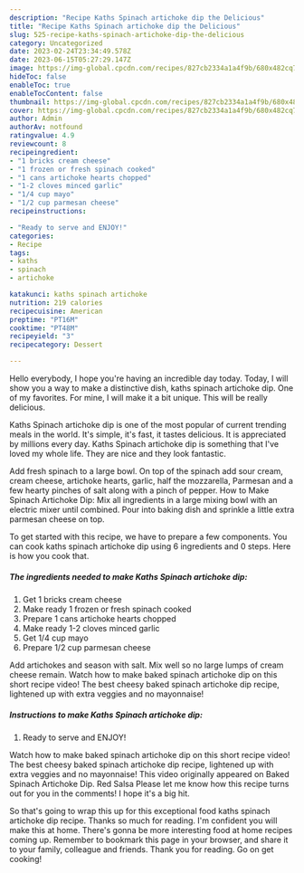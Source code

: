 ```yaml
---
description: "Recipe Kaths Spinach artichoke dip the Delicious"
title: "Recipe Kaths Spinach artichoke dip the Delicious"
slug: 525-recipe-kaths-spinach-artichoke-dip-the-delicious
category: Uncategorized
date: 2023-02-24T23:34:49.578Z
date: 2023-06-15T05:27:29.147Z
image: https://img-global.cpcdn.com/recipes/827cb2334a1a4f9b/680x482cq70/kaths-spinach-artichoke-dip-recipe-main-photo.jpg
hideToc: false
enableToc: true
enableTocContent: false
thumbnail: https://img-global.cpcdn.com/recipes/827cb2334a1a4f9b/680x482cq70/kaths-spinach-artichoke-dip-recipe-main-photo.jpg
cover: https://img-global.cpcdn.com/recipes/827cb2334a1a4f9b/680x482cq70/kaths-spinach-artichoke-dip-recipe-main-photo.jpg
author: Admin
authorAv: notfound
ratingvalue: 4.9
reviewcount: 8
recipeingredient:
- "1 bricks cream cheese"
- "1 frozen or fresh spinach cooked"
- "1 cans artichoke hearts chopped"
- "1-2 cloves minced garlic"
- "1/4 cup mayo"
- "1/2 cup parmesan cheese"
recipeinstructions:

- "Ready to serve and ENJOY!"
categories:
- Recipe
tags:
- kaths
- spinach
- artichoke

katakunci: kaths spinach artichoke 
nutrition: 219 calories
recipecuisine: American
preptime: "PT16M"
cooktime: "PT48M"
recipeyield: "3"
recipecategory: Dessert

---
```



Hello everybody, I hope you're having an incredible day today. Today, I will show you a way to make a distinctive dish, kaths spinach artichoke dip. One of my favorites. For mine, I will make it a bit unique. This will be really delicious.

Kaths Spinach artichoke dip is one of the most popular of current trending meals in the world. It's simple, it's fast, it tastes delicious. It is appreciated by millions every day. Kaths Spinach artichoke dip is something that I've loved my whole life. They are nice and they look fantastic.

Add fresh spinach to a large bowl. On top of the spinach add sour cream, cream cheese, artichoke hearts, garlic, half the mozzarella, Parmesan and a few hearty pinches of salt along with a pinch of pepper. How to Make Spinach Artichoke Dip: Mix all ingredients in a large mixing bowl with an electric mixer until combined. Pour into baking dish and sprinkle a little extra parmesan cheese on top.


To get started with this recipe, we have to prepare a few components. You can cook kaths spinach artichoke dip using 6 ingredients and 0 steps. Here is how you cook that.

<!--inarticleads1-->

##### The ingredients needed to make Kaths Spinach artichoke dip:

1. Get 1 bricks cream cheese
1. Make ready 1 frozen or fresh spinach cooked
1. Prepare 1 cans artichoke hearts chopped
1. Make ready 1-2 cloves minced garlic
1. Get 1/4 cup mayo
1. Prepare 1/2 cup parmesan cheese


Add artichokes and season with salt. Mix well so no large lumps of cream cheese remain. Watch how to make baked spinach artichoke dip on this short recipe video! The best cheesy baked spinach artichoke dip recipe, lightened up with extra veggies and no mayonnaise! 

<!--inarticleads2-->

##### Instructions to make Kaths Spinach artichoke dip:


1. Ready to serve and ENJOY!

Watch how to make baked spinach artichoke dip on this short recipe video! The best cheesy baked spinach artichoke dip recipe, lightened up with extra veggies and no mayonnaise! This video originally appeared on Baked Spinach Artichoke Dip. Red Salsa Please let me know how this recipe turns out for you in the comments! I hope it&#39;s a big hit. 

So that's going to wrap this up for this exceptional food kaths spinach artichoke dip recipe. Thanks so much for reading. I'm confident you will make this at home. There's gonna be more interesting food at home recipes coming up. Remember to bookmark this page in your browser, and share it to your family, colleague and friends. Thank you for reading. Go on get cooking!
